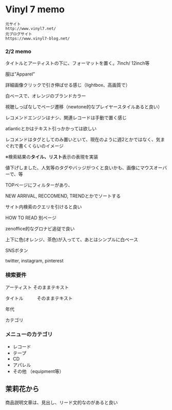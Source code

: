 # Vinyl 7 memo

```
元サイト
http://www.vinyl7.net/
元ブログサイト
https://www.vinyl7-blog.net/
```




### 2/2 memo

タイトルとアーティストの下に、フォーマットを置く。7inch/ 12inch等

服は”Apparel”

詳細画像クリックで引き伸ばせる感じ（lightbox、高画質で）

白ベースで、オレンジのブランドカラー

視聴しっぱなしでページ遷移（newtone的なプレイヤースタイルあると良い）

レコメンドエンジンはナシ、関連レコードは手動で置く感じ

atlanticとかはテキスト引っかかっては欲しい

レコメンドはタグとしてのみ置いといて、現在のように週2とかではなく、気まぐれで書くくらいのイメージ

※検索結果の**タイル、リスト**表示の表現を実装



値下げしました、人気等のタグやバッジがつくと良いかも、画像にマウスオーバーで、等

TOPページにフィルターがあり、

NEW ARRIVAL, RECCOMEND, TRENDとかでソートする

 サイト内検索のクエリを引けると良い

HOW TO READ 別ページ

zenoffice的なグロナビ追従で良い

上下に色(オレンジ、茶色)が入ってて、あとはシンプルに白ベース

SNSボタン

twitter, instagram, pinterest





### 検索要件

アーティスト   そのままテキスト

タイトル　　　そのままテキスト

年代       

カテゴリ

### メニューのカテゴリ

- レコード
- テープ
- CD
- アパレル
- その他 （equipment等）





## 茉莉花から

商品説明文章は、見出し、リード文的なのがあると良い
